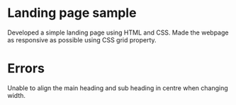# Landing page sample

Developed a simple landing page using HTML and CSS.
Made the webpage as responsive as possible using CSS grid property.

# Errors
Unable to align the main heading and sub heading in centre when changing width.
